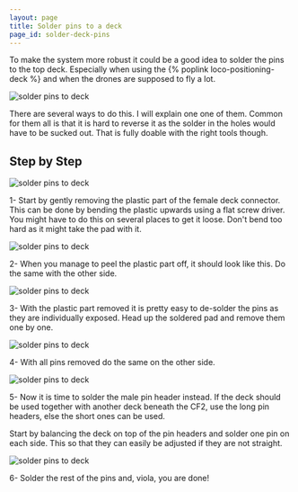 ```yaml
---
layout: page
title: Solder pins to a deck
page_id: solder-deck-pins
---
```


To make the system more robust it could be a good idea to solder the pins to the top deck. Especially when using the {% poplink loco-positioning-deck %} and when the drones are supposed to fly a lot.

![solder pins to deck](/images/documentation/wiki/solderpins2deck0.jpg)

There are several ways to do this. I will explain one one of them. Common for them all is that it is hard to reverse it as the solder in the holes would have to be sucked out. That is fully doable with the right tools though.

## Step by Step

![solder pins to deck](/images/documentation/wiki/solderpins2deck1.jpg)

1- Start by gently removing the plastic part of the female deck connector. This can be done by bending the plastic upwards using a flat screw driver. You might have to do this on several places to get it loose. Don't bend too hard as it might take the pad with it.

![solder pins to deck](/images/documentation/wiki/solderpins2deck2.jpg)


2- When you manage to peel the plastic part off, it should look like this. Do the same with the other side.

![solder pins to deck](/images/documentation/wiki/solderpins2deck3.jpg)

3- With the plastic part removed it is pretty easy to de-solder the pins as they are individually exposed. Head up the soldered pad and remove them one by one.

![solder pins to deck](/images/documentation/wiki/solderpins2deck4.jpg)

4- With all pins removed do the same on the other side.

![solder pins to deck](/images/documentation/wiki/solderpins2deck5.jpg)

5- Now it is time to solder the male pin header instead. If the deck should be used together with another deck beneath the CF2, use the long pin headers, else the short ones can be used.

Start by balancing the deck on top of the pin headers and solder one pin on each side. This so that they can easily be adjusted if they are not straight.

![solder pins to deck](/images/documentation/wiki/solderpins2deck6.jpg)

6- Solder the rest of the pins and, viola, you are done!

